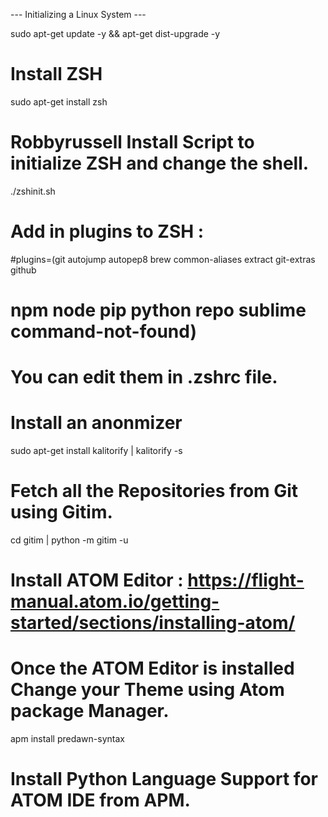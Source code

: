 --- Initializing a Linux System ---

sudo apt-get update -y && apt-get dist-upgrade -y
# Install ZSH
sudo apt-get install zsh
# Robbyrussell Install Script to initialize ZSH and change the shell.
./zshinit.sh
# Add in plugins to ZSH : 
#plugins=(git autojump autopep8 brew common-aliases extract git-extras github 
#         npm node pip python repo sublime command-not-found)
# You can edit them in .zshrc file.
# Install an anonmizer 
sudo apt-get install kalitorify | kalitorify -s
# Fetch all the Repositories from Git using Gitim.
cd gitim | python -m gitim -u
# Install ATOM Editor : https://flight-manual.atom.io/getting-started/sections/installing-atom/
# Once the ATOM Editor is installed Change your Theme using Atom package Manager.
apm install predawn-syntax
# Install Python Language Support for ATOM IDE from APM.
# 

